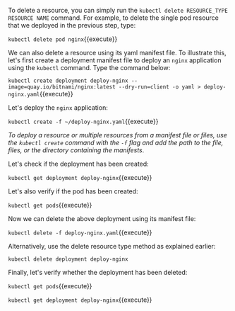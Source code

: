 To delete a resource, you can simply run the `kubectl delete RESOURCE_TYPE RESOURCE NAME` command. For example, to delete the single pod resource that we deployed in the previous step, type:

`kubectl delete pod nginx`{{execute}}

We can also delete a resource using its yaml manifest file. To illustrate this, let's first create a deployment manifest file to deploy an `nginx` application using the `kubectl` command. Type the command below:

`kubectl create deployment deploy-nginx --image=quay.io/bitnami/nginx:latest --dry-run=client -o yaml > deploy-nginx.yaml`{{execute}}

Let's deploy the `nginx` application:

`kubectl create -f ~/deploy-nginx.yaml`{{execute}}

*To deploy a resource or multiple resources from a manifest file or files, use the `kubectl create` command with the `-f` flag and add the path to the file, files, or the directory containing the manifests*.

Let's check if the deployment has been created:

`kubectl get deployment deploy-nginx`{{execute}}

Let's also verify if the pod has been created:

`kubectl get pods`{{execute}}

Now we can delete the above deployment using its manifest file:

`kubectl delete -f deploy-nginx.yaml`{{execute}}

Alternatively, use the delete resource type method as explained earlier:

`kubectl delete deployment deploy-nginx`

Finally, let's verify whether the deployment has been deleted:

`kubectl get pods`{{execute}}

`kubectl get deployment deploy-nginx`{{execute}}
